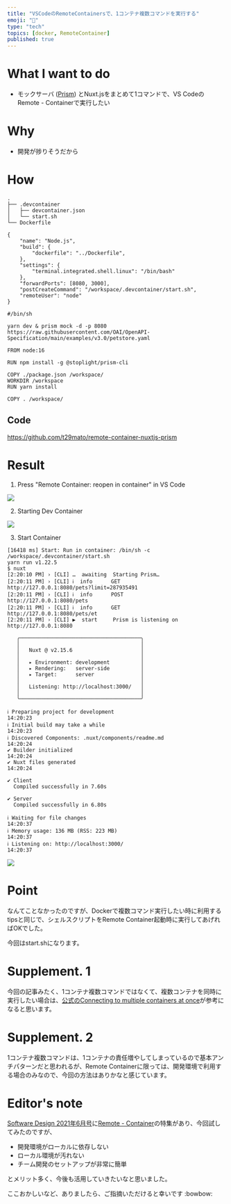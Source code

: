 ```yaml
---
title: "VSCodeのRemoteContainersで、1コンテナ複数コマンドを実行する"
emoji: "🚢"
type: "tech"
topics: [docker, RemoteContainer]
published: true
---
```


# What I want to do
- モックサーバ ([Prism](https://stoplight.io/open-source/prism/)) とNuxt.jsをまとめて1コマンドで、VS CodeのRemote - Containerで実行したい

# Why
- 開発が捗りそうだから

# How

``` sh: フォルダ構成
.
├── .devcontainer
│   ├── devcontainer.json
│   └── start.sh
└── Dockerfile
```

``` json: devcontainer.json
{
	"name": "Node.js",
	"build": {
		"dockerfile": "../Dockerfile",
	},
	"settings": {
		"terminal.integrated.shell.linux": "/bin/bash"
	},
	"forwardPorts": [8080, 3000],
	"postCreateCommand": "/workspace/.devcontainer/start.sh",
	"remoteUser": "node"
}
```

``` sh: start.sh
#/bin/sh

yarn dev & prism mock -d -p 8080 https://raw.githubusercontent.com/OAI/OpenAPI-Specification/main/examples/v3.0/petstore.yaml
```

``` Dockerfile: Dockerfile
FROM node:16

RUN npm install -g @stoplight/prism-cli

COPY ./package.json /workspace/
WORKDIR /workspace
RUN yarn install

COPY . /workspace/
```

## Code
https://github.com/t29mato/remote-container-nuxtjs-prism

# Result
1. Press "Remote Container: reopen in container" in VS Code

![](https://storage.googleapis.com/zenn-user-upload/fcff22a0da99097995914c51.png)

2. Starting Dev Container

![](https://storage.googleapis.com/zenn-user-upload/60daaa39d97d14560983e522.png)

3. Start Container

``` sh: logs
[16418 ms] Start: Run in container: /bin/sh -c /workspace/.devcontainer/start.sh
yarn run v1.22.5
$ nuxt
[2:20:10 PM] › [CLI] …  awaiting  Starting Prism…
[2:20:11 PM] › [CLI] ℹ  info      GET        http://127.0.0.1:8080/pets?limit=287935491
[2:20:11 PM] › [CLI] ℹ  info      POST       http://127.0.0.1:8080/pets
[2:20:11 PM] › [CLI] ℹ  info      GET        http://127.0.0.1:8080/pets/et
[2:20:11 PM] › [CLI] ▶  start     Prism is listening on http://127.0.0.1:8080

   ╭───────────────────────────────────────╮
   │                                       │
   │   Nuxt @ v2.15.6                      │
   │                                       │
   │   ▸ Environment: development          │
   │   ▸ Rendering:   server-side          │
   │   ▸ Target:      server               │
   │                                       │
   │   Listening: http://localhost:3000/   │
   │                                       │
   ╰───────────────────────────────────────╯

ℹ Preparing project for development                                   14:20:23
ℹ Initial build may take a while                                      14:20:23
ℹ Discovered Components: .nuxt/components/readme.md                   14:20:24
✔ Builder initialized                                                 14:20:24
✔ Nuxt files generated                                                14:20:24

✔ Client
  Compiled successfully in 7.60s

✔ Server
  Compiled successfully in 6.80s

ℹ Waiting for file changes                                            14:20:37
ℹ Memory usage: 136 MB (RSS: 223 MB)                                  14:20:37
ℹ Listening on: http://localhost:3000/                                14:20:37
```

![](https://storage.googleapis.com/zenn-user-upload/8067245c7760ce83748a2601.png)

# Point
なんてことなかったのですが、Dockerで複数コマンド実行したい時に利用するtipsと同じで、シェルスクリプトをRemote Container起動時に実行してあげればOKでした。

今回はstart.shになります。

# Supplement. 1
今回の記事みたく、1コンテナ複数コマンドではなくて、複数コンテナを同時に実行したい場合は、[公式のConnecting to multiple containers at once](https://code.visualstudio.com/docs/remote/containers-advanced#_connecting-to-multiple-containers-at-once)が参考になると思います。

# Supplement. 2

1コンテナ複数コマンドは、1コンテナの責任増やしてしまっているので基本アンチパターンだと思われるが、Remote Containerに限っては、開発環境で利用する場合のみなので、今回の方法はありかなと感じています。

# Editor's note

[Software Design 2021年6月号](https://amzn.to/2S4nGbs)に[Remote - Container](https://marketplace.visualstudio.com/items?itemName=ms-vscode-remote.remote-containers)の特集があり、今回試してみたのですが、

- 開発環境がローカルに依存しない
- ローカル環境が汚れない
- チーム開発のセットアップが非常に簡単

とメリット多く、今後も活用していきたいなと思いました。

ここおかしいなど、ありましたら、ご指摘いただけると幸いです :bowbow:
